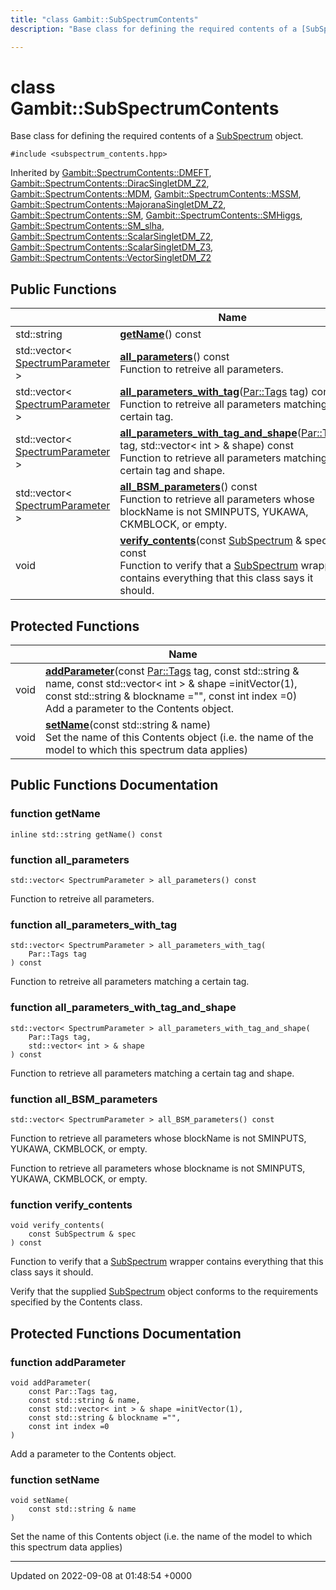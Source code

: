 ```yaml
---
title: "class Gambit::SubSpectrumContents"
description: "Base class for defining the required contents of a [SubSpectrum](/documentation/code/classes/classgambit_1_1subspectrum/) object. "

---
```


# class Gambit::SubSpectrumContents



Base class for defining the required contents of a [SubSpectrum](/documentation/code/classes/classgambit_1_1subspectrum/) object. 


`#include <subspectrum_contents.hpp>`

Inherited by [Gambit::SpectrumContents::DMEFT](/documentation/code/classes/structgambit_1_1spectrumcontents_1_1dmeft/), [Gambit::SpectrumContents::DiracSingletDM_Z2](/documentation/code/classes/structgambit_1_1spectrumcontents_1_1diracsingletdm__z2/), [Gambit::SpectrumContents::MDM](/documentation/code/classes/structgambit_1_1spectrumcontents_1_1mdm/), [Gambit::SpectrumContents::MSSM](/documentation/code/classes/structgambit_1_1spectrumcontents_1_1mssm/), [Gambit::SpectrumContents::MajoranaSingletDM_Z2](/documentation/code/classes/structgambit_1_1spectrumcontents_1_1majoranasingletdm__z2/), [Gambit::SpectrumContents::SM](/documentation/code/classes/structgambit_1_1spectrumcontents_1_1sm/), [Gambit::SpectrumContents::SMHiggs](/documentation/code/classes/structgambit_1_1spectrumcontents_1_1smhiggs/), [Gambit::SpectrumContents::SM_slha](/documentation/code/classes/structgambit_1_1spectrumcontents_1_1sm__slha/), [Gambit::SpectrumContents::ScalarSingletDM_Z2](/documentation/code/classes/structgambit_1_1spectrumcontents_1_1scalarsingletdm__z2/), [Gambit::SpectrumContents::ScalarSingletDM_Z3](/documentation/code/classes/structgambit_1_1spectrumcontents_1_1scalarsingletdm__z3/), [Gambit::SpectrumContents::VectorSingletDM_Z2](/documentation/code/classes/structgambit_1_1spectrumcontents_1_1vectorsingletdm__z2/)

## Public Functions

|                | Name           |
| -------------- | -------------- |
| std::string | **[getName](/documentation/code/classes/classgambit_1_1subspectrumcontents/#function-gambitsubspectrumcontents-getname)**() const |
| std::vector< [SpectrumParameter](/documentation/code/classes/classgambit_1_1spectrumparameter/) > | **[all_parameters](/documentation/code/classes/classgambit_1_1subspectrumcontents/#function-gambitsubspectrumcontents-all-parameters)**() const<br>Function to retreive all parameters.  |
| std::vector< [SpectrumParameter](/documentation/code/classes/classgambit_1_1spectrumparameter/) > | **[all_parameters_with_tag](/documentation/code/classes/classgambit_1_1subspectrumcontents/#function-gambitsubspectrumcontents-all-parameters-with-tag)**([Par::Tags](/documentation/code/namespaces/namespacegambit_1_1par/#enum-gambitpar-tags) tag) const<br>Function to retreive all parameters matching a certain tag.  |
| std::vector< [SpectrumParameter](/documentation/code/classes/classgambit_1_1spectrumparameter/) > | **[all_parameters_with_tag_and_shape](/documentation/code/classes/classgambit_1_1subspectrumcontents/#function-gambitsubspectrumcontents-all-parameters-with-tag-and-shape)**([Par::Tags](/documentation/code/namespaces/namespacegambit_1_1par/#enum-gambitpar-tags) tag, std::vector< int > & shape) const<br>Function to retrieve all parameters matching a certain tag and shape.  |
| std::vector< [SpectrumParameter](/documentation/code/classes/classgambit_1_1spectrumparameter/) > | **[all_BSM_parameters](/documentation/code/classes/classgambit_1_1subspectrumcontents/#function-gambitsubspectrumcontents-all-bsm-parameters)**() const<br>Function to retrieve all parameters whose blockName is not SMINPUTS, YUKAWA, CKMBLOCK, or empty.  |
| void | **[verify_contents](/documentation/code/classes/classgambit_1_1subspectrumcontents/#function-gambitsubspectrumcontents-verify-contents)**(const [SubSpectrum](/documentation/code/classes/classgambit_1_1subspectrum/) & spec) const<br>Function to verify that a [SubSpectrum](/documentation/code/classes/classgambit_1_1subspectrum/) wrapper contains everything that this class says it should.  |

## Protected Functions

|                | Name           |
| -------------- | -------------- |
| void | **[addParameter](/documentation/code/classes/classgambit_1_1subspectrumcontents/#function-gambitsubspectrumcontents-addparameter)**(const [Par::Tags](/documentation/code/namespaces/namespacegambit_1_1par/#enum-gambitpar-tags) tag, const std::string & name, const std::vector< int > & shape =initVector(1), const std::string & blockname ="", const int index =0)<br>Add a parameter to the Contents object.  |
| void | **[setName](/documentation/code/classes/classgambit_1_1subspectrumcontents/#function-gambitsubspectrumcontents-setname)**(const std::string & name)<br>Set the name of this Contents object (i.e. the name of the model to which this spectrum data applies)  |

## Public Functions Documentation

### function getName

```
inline std::string getName() const
```


### function all_parameters

```
std::vector< SpectrumParameter > all_parameters() const
```

Function to retreive all parameters. 

### function all_parameters_with_tag

```
std::vector< SpectrumParameter > all_parameters_with_tag(
    Par::Tags tag
) const
```

Function to retreive all parameters matching a certain tag. 

### function all_parameters_with_tag_and_shape

```
std::vector< SpectrumParameter > all_parameters_with_tag_and_shape(
    Par::Tags tag,
    std::vector< int > & shape
) const
```

Function to retrieve all parameters matching a certain tag and shape. 

### function all_BSM_parameters

```
std::vector< SpectrumParameter > all_BSM_parameters() const
```

Function to retrieve all parameters whose blockName is not SMINPUTS, YUKAWA, CKMBLOCK, or empty. 

Function to retrieve all parameters whose blockname is not SMINPUTS, YUKAWA, CKMBLOCK, or empty. 


### function verify_contents

```
void verify_contents(
    const SubSpectrum & spec
) const
```

Function to verify that a [SubSpectrum](/documentation/code/classes/classgambit_1_1subspectrum/) wrapper contains everything that this class says it should. 

Verify that the supplied [SubSpectrum](/documentation/code/classes/classgambit_1_1subspectrum/) object conforms to the requirements specified by the Contents class. 


## Protected Functions Documentation

### function addParameter

```
void addParameter(
    const Par::Tags tag,
    const std::string & name,
    const std::vector< int > & shape =initVector(1),
    const std::string & blockname ="",
    const int index =0
)
```

Add a parameter to the Contents object. 

### function setName

```
void setName(
    const std::string & name
)
```

Set the name of this Contents object (i.e. the name of the model to which this spectrum data applies) 

-------------------------------

Updated on 2022-09-08 at 01:48:54 +0000